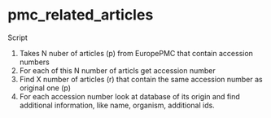# pmc_related_articles
Script
1. Takes N nuber of articles (p) from EuropePMC that contain accession numbers
2. For each of this N number of articls get accession number
3. Find X number of articles (r) that contain the same accession number as original one (p)
4. For each accession number look at database of its origin and find additional information, like name, organism, additional ids.
